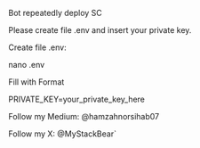 Bot repeatedly deploy SC

Please create file .env and insert your private key.

Create file .env:

nano .env

Fill with Format

PRIVATE_KEY=your_private_key_here




Follow my Medium: @hamzahnorsihab07

Follow my X: @MyStackBear`
